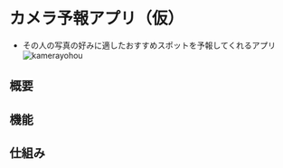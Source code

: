 # カメラ予報アプリ（仮）
* その人の写真の好みに適したおすすめスポットを予報してくれるアプリ
![kamerayohou](https://user-images.githubusercontent.com/34294333/74433771-6687cb80-4ea4-11ea-9b5a-d8d3c05219d4.jpg)

## 概要

## 機能

## 仕組み
